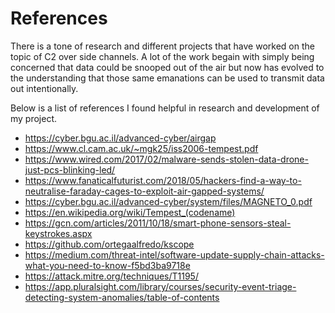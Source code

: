 # References

There is a tone of research and different projects that have worked on the topic of C2 over side channels. A lot of the work begain with simply being concerned that data could be snooped out of the air but now has evolved to the understanding that those same emanations can be used to transmit data out intentionally.

Below is a list of references I found helpful in research and development of my project.
- https://cyber.bgu.ac.il/advanced-cyber/airgap
- https://www.cl.cam.ac.uk/~mgk25/iss2006-tempest.pdf
- https://www.wired.com/2017/02/malware-sends-stolen-data-drone-just-pcs-blinking-led/
- https://www.fanaticalfuturist.com/2018/05/hackers-find-a-way-to-neutralise-faraday-cages-to-exploit-air-gapped-systems/ 
- https://cyber.bgu.ac.il/advanced-cyber/system/files/MAGNETO_0.pdf
- https://en.wikipedia.org/wiki/Tempest_(codename)
- https://gcn.com/articles/2011/10/18/smart-phone-sensors-steal-keystrokes.aspx
- https://github.com/ortegaalfredo/kscope
- https://medium.com/threat-intel/software-update-supply-chain-attacks-what-you-need-to-know-f5bd3ba9718e
- https://attack.mitre.org/techniques/T1195/
- https://app.pluralsight.com/library/courses/security-event-triage-detecting-system-anomalies/table-of-contents
